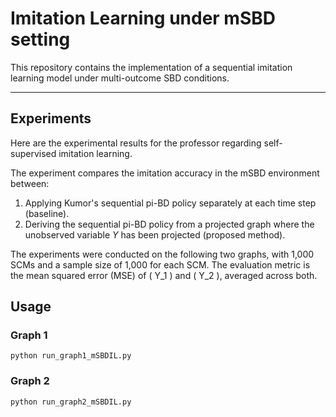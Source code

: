 # Imitation Learning under mSBD setting

This repository contains the implementation of a sequential imitation learning model under multi-outcome SBD conditions.

---

## Experiments
Here are the experimental results for the professor regarding self-supervised imitation learning.  

The experiment compares the imitation accuracy in the mSBD environment between:  
1. Applying Kumor's sequential pi-BD policy separately at each time step (baseline).  
2. Deriving the sequential pi-BD policy from a projected graph where the unobserved variable $Y$ has been projected (proposed method).  

The experiments were conducted on the following two graphs, with 1,000 SCMs and a sample size of 1,000 for each SCM.
The evaluation metric is the mean squared error (MSE) of \( Y_1 \) and \( Y_2 \), averaged across both.


## Usage
### Graph 1
```
python run_graph1_mSBDIL.py
```

### Graph 2
```
python run_graph2_mSBDIL.py
```